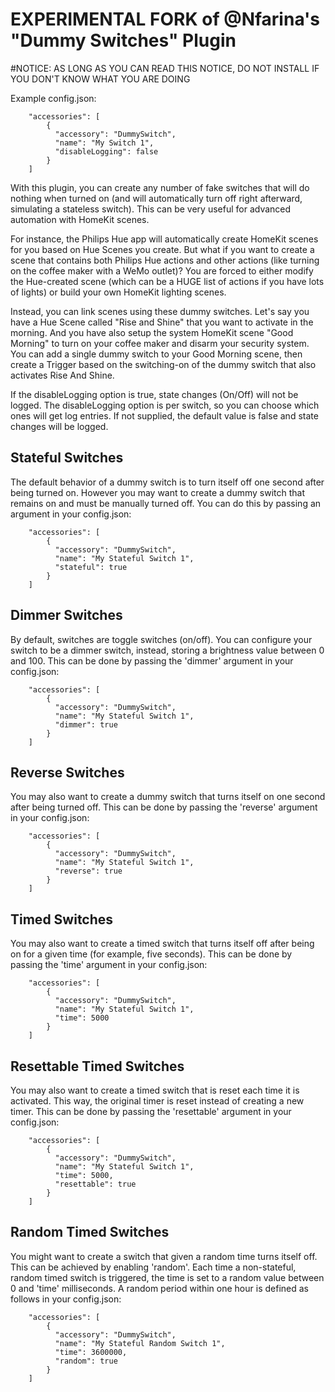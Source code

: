 
# EXPERIMENTAL FORK of @Nfarina's "Dummy Switches" Plugin
#NOTICE: AS LONG AS YOU CAN READ THIS NOTICE, DO NOT INSTALL IF YOU DON'T KNOW WHAT YOU ARE DOING

Example config.json:

```
    "accessories": [
        {
          "accessory": "DummySwitch",
          "name": "My Switch 1",
          "disableLogging": false
        }   
    ]

```

With this plugin, you can create any number of fake switches that will do nothing when turned on (and will automatically turn off right afterward, simulating a stateless switch). This can be very useful for advanced automation with HomeKit scenes.

For instance, the Philips Hue app will automatically create HomeKit scenes for you based on Hue Scenes you create. But what if you want to create a scene that contains both Philips Hue actions and other actions (like turning on the coffee maker with a WeMo outlet)? You are forced to either modify the Hue-created scene (which can be a HUGE list of actions if you have lots of lights) or build your own HomeKit lighting scenes.

Instead, you can link scenes using these dummy switches. Let's say you have a Hue Scene called "Rise and Shine" that you want to activate in the morning. And you have also setup the system HomeKit scene "Good Morning" to turn on your coffee maker and disarm your security system. You can add a single dummy switch to your Good Morning scene, then create a Trigger based on the switching-on of the dummy switch that also activates Rise And Shine.

If the disableLogging option is true, state changes (On/Off) will not be logged. The disableLogging option is per switch, so you can choose which ones will get log entries. If not supplied, the default value is false and state changes will be logged.

## Stateful Switches

The default behavior of a dummy switch is to turn itself off one second after being turned on. However you may want to create a dummy switch that remains on and must be manually turned off. You can do this by passing an argument in your config.json:

```
    "accessories": [
        {
          "accessory": "DummySwitch",
          "name": "My Stateful Switch 1",
          "stateful": true
        }   
    ]

```

## Dimmer Switches

By default, switches are toggle switches (on/off). You can configure your switch to be a dimmer switch, instead, storing a brightness value between 0 and 100. This can be done by passing the 'dimmer' argument in your config.json:

```
    "accessories": [
        {
          "accessory": "DummySwitch",
          "name": "My Stateful Switch 1",
          "dimmer": true
        }
    ]

```

## Reverse Switches

You may also want to create a dummy switch that turns itself on one second after being turned off. This can be done by passing the 'reverse' argument in your config.json:

```
    "accessories": [
        {
          "accessory": "DummySwitch",
          "name": "My Stateful Switch 1",
          "reverse": true
        }   
    ]

```

## Timed Switches

You may also want to create a timed switch that turns itself off after being on for a given time (for example, five seconds). This can be done by passing the 'time' argument in your config.json:

```
    "accessories": [
        {
          "accessory": "DummySwitch",
          "name": "My Stateful Switch 1",
          "time": 5000
        }   
    ]

```

## Resettable Timed Switches

You may also want to create a timed switch that is reset each time it is activated. This way, the original timer is reset instead of creating a new timer. 
This can be done by passing the 'resettable' argument in your config.json:

```
    "accessories": [
        {
          "accessory": "DummySwitch",
          "name": "My Stateful Switch 1",
          "time": 5000,
          "resettable": true
        }   
    ]

```

## Random Timed Switches

You might want to create a switch that given a random time turns itself off.
This can be achieved by enabling 'random'.
Each time a non-stateful, random timed switch is triggered, the time is set to a random value between 0 and 'time' milliseconds.
A random period within one hour is defined as follows in your config.json:

```
    "accessories": [
        {
          "accessory": "DummySwitch",
          "name": "My Stateful Random Switch 1",
          "time": 3600000,
          "random": true
        }
    ]

```

